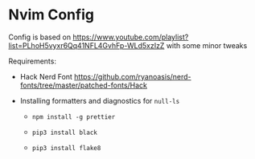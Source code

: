# Nvim Config

Config is based on https://www.youtube.com/playlist?list=PLhoH5vyxr6Qq41NFL4GvhFp-WLd5xzIzZ with some minor tweaks

Requirements:

- Hack Nerd Font https://github.com/ryanoasis/nerd-fonts/tree/master/patched-fonts/Hack

- Installing formatters and diagnostics for `null-ls`

  - `npm install -g prettier`

  - `pip3 install black`

  - `pip3 install flake8`
